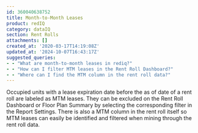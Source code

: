 ```yaml
---
id: 360040638752
title: Month-to-Month Leases
product: redIQ
category: dataIQ
section: Rent Rolls
attachments: []
created_at: '2020-03-17T14:19:08Z'
updated_at: '2024-10-07T16:43:17Z'
suggested_queries:
- - "What are month-to-month leases in rediq?"
- - "How can I filter MTM leases in the Rent Roll Dashboard?"
- - "Where can I find the MTM column in the rent roll data?"
---
```

Occupied units with a lease expiration date before the as of date of a rent roll are labeled as MTM leases. They can be excluded on the Rent Roll Dashboard or Floor Plan Summary by selecting the corresponding filter in the Report Settings. There is also a MTM column in the rent roll itself so MTM leases can easily be identified and filtered when mining through the rent roll data.